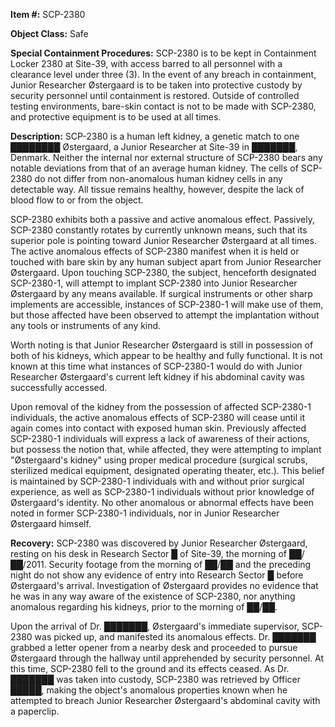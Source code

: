 **Item #:** SCP-2380

**Object Class:** Safe

**Special Containment Procedures:** SCP-2380 is to be kept in Containment Locker 2380 at Site-39, with access barred to all personnel with a clearance level under three (3). In the event of any breach in containment, Junior Researcher Østergaard is to be taken into protective custody by security personnel until containment is restored. Outside of controlled testing environments, bare-skin contact is not to be made with SCP-2380, and protective equipment is to be used at all times.

**Description:** SCP-2380 is a human left kidney, a genetic match to one ████████ Østergaard, a Junior Researcher at Site-39 in ███████, Denmark. Neither the internal nor external structure of SCP-2380 bears any notable deviations from that of an average human kidney. The cells of SCP-2380 do not differ from non-anomalous human kidney cells in any detectable way. All tissue remains healthy, however, despite the lack of blood flow to or from the object.

SCP-2380 exhibits both a passive and active anomalous effect. Passively, SCP-2380 constantly rotates by currently unknown means, such that its superior pole is pointing toward Junior Researcher Østergaard at all times. The active anomalous effects of SCP-2380 manifest when it is held or touched with bare skin by any human subject apart from Junior Researcher Østergaard. Upon touching SCP-2380, the subject, henceforth designated SCP-2380-1, will attempt to implant SCP-2380 into Junior Researcher Østergaard by any means available. If surgical instruments or other sharp implements are accessible, instances of SCP-2380-1 will make use of them, but those affected have been observed to attempt the implantation without any tools or instruments of any kind.

Worth noting is that Junior Researcher Østergaard is still in possession of both of his kidneys, which appear to be healthy and fully functional. It is not known at this time what instances of SCP-2380-1 would do with Junior Researcher Østergaard's current left kidney if his abdominal cavity was successfully accessed.

Upon removal of the kidney from the possession of affected SCP-2380-1 individuals, the active anomalous effects of SCP-2380 will cease until it again comes into contact with exposed human skin. Previously affected SCP-2380-1 individuals will express a lack of awareness of their actions, but possess the notion that, while affected, they were attempting to implant "Østergaard's kidney" using proper medical procedure (surgical scrubs, sterilized medical equipment, designated operating theater, etc.). This belief is maintained by SCP-2380-1 individuals with and without prior surgical experience, as well as SCP-2380-1 individuals without prior knowledge of Østergaard's identity. No other anomalous or abnormal effects have been noted in former SCP-2380-1 individuals, nor in Junior Researcher Østergaard himself.

**Recovery:** SCP-2380 was discovered by Junior Researcher Østergaard, resting on his desk in Research Sector █ of Site-39, the morning of ██/██/2011. Security footage from the morning of ██/██ and the preceding night do not show any evidence of entry into Research Sector █ before Østergaard's arrival. Investigation of Østergaard provides no evidence that he was in any way aware of the existence of SCP-2380, nor anything anomalous regarding his kidneys, prior to the morning of ██/██.

Upon the arrival of Dr. ███████, Østergaard's immediate supervisor, SCP-2380 was picked up, and manifested its anomalous effects. Dr. ███████ grabbed a letter opener from a nearby desk and proceeded to pursue Østergaard through the hallway until apprehended by security personnel. At this time, SCP-2380 fell to the ground and its effects ceased. As Dr. ███████ was taken into custody, SCP-2380 was retrieved by Officer █████, making the object's anomalous properties known when he attempted to breach Junior Researcher Østergaard's abdominal cavity with a paperclip.